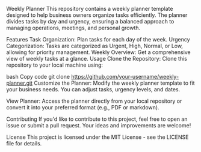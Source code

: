 Weekly Planner
This repository contains a weekly planner template designed to help business owners organize tasks efficiently. The planner divides tasks by day and urgency, ensuring a balanced approach to managing operations, meetings, and personal growth.

Features
Task Organization: Plan tasks for each day of the week.
Urgency Categorization: Tasks are categorized as Urgent, High, Normal, or Low, allowing for priority management.
Weekly Overview: Get a comprehensive view of weekly tasks at a glance.
Usage
Clone the Repository:
Clone this repository to your local machine using:

bash
Copy code
git clone https://github.com/your-username/weekly-planner.git
Customize the Planner:
Modify the weekly planner template to fit your business needs. You can adjust tasks, urgency levels, and dates.

View Planner:
Access the planner directly from your local repository or convert it into your preferred format (e.g., PDF or markdown).

Contributing
If you'd like to contribute to this project, feel free to open an issue or submit a pull request. Your ideas and improvements are welcome!

License
This project is licensed under the MIT License - see the LICENSE file for details.
